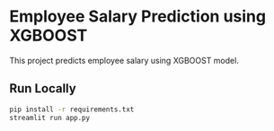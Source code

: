 # Employee Salary Prediction using XGBOOST

This project predicts employee salary using XGBOOST model.

## Run Locally

```bash
pip install -r requirements.txt
streamlit run app.py
```